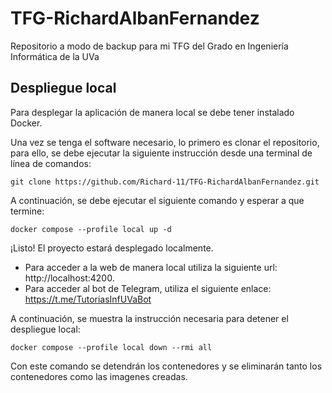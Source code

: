 # TFG-RichardAlbanFernandez
Repositorio a modo de backup para mi TFG del Grado en Ingeniería Informática de la UVa

## Despliegue local
Para desplegar la aplicación de manera local se debe tener instalado Docker.

Una vez se tenga el software necesario, lo primero es clonar el repositorio, para ello, se debe ejecutar la siguiente instrucción desde una terminal de línea de comandos:

`git clone https://github.com/Richard-11/TFG-RichardAlbanFernandez.git`

A continuación, se debe ejecutar el siguiente comando y esperar a que termine:

`docker compose --profile local up -d`

¡Listo! El proyecto estará desplegado localmente. 
* Para acceder a la web de manera local utiliza la siguiente url: http://localhost:4200. 
* Para acceder al bot de Telegram, utiliza el siguiente enlace: https://t.me/TutoriasInfUVaBot

A continuación, se muestra la instrucción necesaria para detener el despliegue local:

`docker compose --profile local down --rmi all`

Con este comando se detendrán los contenedores y se eliminarán tanto los contenedores como las imagenes creadas. 
